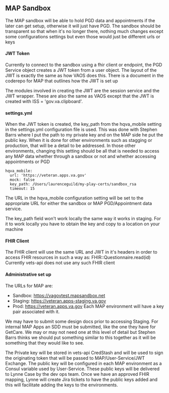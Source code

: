 
## MAP Sandbox

The MAP sandbox will be able to hold PGD data and appointments if the later can get setup, otherwise it will just have PGD. 
The sandbox should be transparent so that when it's no longer there, nothing much changes except some 
configurations settings but even those would just be different urls or keys

#### JWT Token

Currently to connect to the sandbox using a fhir client or endpoint, the PGD Service object creates a JWT token from a user object. 
The layout of the JWT is exactly the same as how VAOS does this. There is a document in the coderepo for MAP that outlines how the JWT is set up

The modules involved in creating the JWT are the session service and the JWT wrapper. These are also the same as VAOS except that the
JWT is created with ISS = 'gov.va.clipboard'. 


#### settings.yml

When the JWT token is created, the key_path from the hqva_mobile setting in the settings.yml configuration file is used. This was done with Stephen Barrs
where I put the path to my private key and on the MAP side he put the public key. When it is done for other environments such as stagging or production, that 
will be a detail to be addressed. In those other environments, changing this setting should be all that is needed to access any MAP data 
whether through a sandbox or not and whether accessing appointments or PGD

```
hqva_mobile:
  url: 'https://veteran.apps.va.gov'
  mock: false
  key_path: /Users/laurenceguild/my-play-certs/sandbox_rsa
  timeout: 15
```

The URL in the hqva_mobile configuration setting will be set to the appropriate URL for either the sandbox or MAP PGD/Appointment data service.

The key_path field won't work locally the same way it works in staging. For it to work locally you have to obtain the key and copy to a location on your machine

#### FHIR Client

The FHIR client will use the same URL and JWT in it's headers in order to access FHIR resources in such a way as:
FHIR::Questionnaire.read(id)
Currently vets-api does not use any such FHIR client

#### Administrative set up

The URLs for MAP are:

- Sandbox: https://vagovtest.mapsandbox.net
- Staging: https://veteran.apps-staging.va.gov
- Prod: https://veteran.apps.va.gov
Each MAP environment will have a key pair associated with it.

 We may have to submit some design docs prior to accessing Staging. For internal MAP Apps an SDD must be submitted, like the one they have for GetCare.  We may or may not need one at this level of detail but Stephen Barrs thinks we should put something similar to this together as it will be something that they would like to see.

The Private key will be stored in vets-api CredStash and will be used to sign the originating token that will be passed to MAP/User-Service/JWT Exchange.
The public key will be configured in each MAP environment as a Consul variable used by User-Service. These public keys will be delivered to Lynne Case by the dev ops team. Once we have an approved FHIR mapping, Lynne will create Jira tickets to have the public keys added and this will facilitate adding the keys to the environments.



